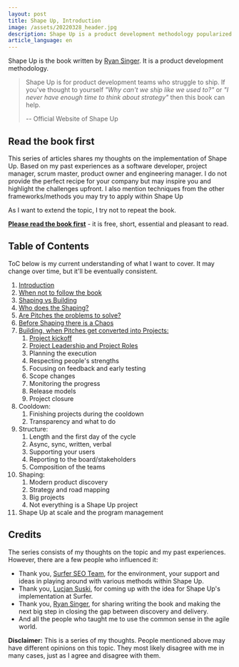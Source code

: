 ```yaml
---
layout: post
title: Shape Up, Introduction
image: /assets/20220328_header.jpg
description: Shape Up is a product development methodology popularized thanks to Ryan Singer, a Head of Product Strategy at Basecamp. I cover the topics not entirely covered in the book to make your implementation of Shape Up much easier. 
article_language: en
---
```


Shape Up is the book written by [Ryan Singer](https://world.hey.com/rjs). It is a product development methodology.

> Shape Up is for product development teams who struggle to ship. If you've thought to yourself _"Why can't we ship like we used to?"_ or _"I never have enough time to think about strategy"_ then this book can help.  
> 
> -- Official Website of Shape Up

## Read the book first

This series of articles shares my thoughts on the implementation of Shape Up. Based on my past experiences as a software developer, project manager, scrum master, product owner and engineering manager. I do not provide the perfect recipe for your company but may inspire you and highlight the challenges upfront. I also mention techniques from the other frameworks/methods you may try to apply within Shape Up

As I want to extend the topic, I try not to repeat the book. 

[__Please read the book first__](https://basecamp.com/shapeup) - it is free, short, essential and pleasant to read.

## Table of Contents

ToC below is my current understanding of what I want to cover. It may change over time, but it'll be eventually consistent. 

1. [Introduction](http://rmakara.github.io/Shape-Up-Introduction)
2. [When not to follow the book](http://rmakara.github.io/Shape-Up-When-not-to-follow-the-book)
3. [Shaping vs Building](https://rmakara.github.io/Shape-Up-Shaping-vs-Building)
4. [Who does the Shaping?](https://rmakara.github.io/Shape-Up-Who-does-the-Shaping)
5. [Are Pitches the problems to solve?](https://rmakara.github.io/Shape-Up-Are-Pitches-The-Problems-To-Solve)
6. [Before Shaping there is a Chaos](https://rmakara.github.io/Shape-Up-Before-Shaping-there-is-a-Chaos)
7. [Building, when Pitches get converted into Projects:](https://rmakara.github.io/Shape-Up-Building-when-pitches-get-converted-into-projects)
    1. [Project kickoff](https://rmakara.github.io/Shape-Up-How-to-do-a-Project-Kickoff)
    2. [Project Leadership and Project Roles](https://rmakara.github.io/Shape-Up-Project-Leadership-and-Project-Roles)
    3. Planning the execution
    4. Respecting people's strengths
    5. Focusing on feedback and early testing
    6. Scope changes
    7. Monitoring the progress
    8. Release models
    9. Project closure
8. Cooldown:
    1. Finishing projects during the cooldown
    2. Transparency and what to do
9. Structure:
    1. Length and the first day of the cycle
    2. Async, sync, written, verbal
    3. Supporting your users
    4. Reporting to the board/stakeholders 
    5. Composition of the teams
10. Shaping:
    1. Modern product discovery
    2. Strategy and road mapping
    3. Big projects
    4. Not everything is a Shape Up project
11. Shape Up at scale and the program management

## Credits

The series consists of my thoughts on the topic and my past experiences. However, there are a few people who influenced it:

* Thank you, [Surfer SEO Team](https://surferseo.com/), for the environment, your support and ideas in playing around with various methods within Shape Up. 
* Thank you, [Lucjan Suski](https://www.linkedin.com/in/lucjansuski), for coming up with the idea for Shape Up's implementation at Surfer.
* Thank you, [Ryan Singer](https://www.linkedin.com/in/ryan-singer-9941592b), for sharing writing the book and making the next big step in closing the gap between discovery and delivery.
* And all the people who taught me to use the common sense in the agile world.

__Disclaimer:__ This is a series of my thoughts. People mentioned above may have different opinions on this topic. They most likely disagree with me in many cases, just as I agree and disagree with them.